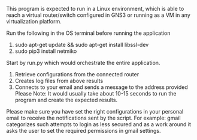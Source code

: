This program is expected to run in a Linux environment, which is able to reach a virtual router/switch configured in GNS3 or running as   a VM in any virtualization platform.

Run the following in the OS terminal before running the application
  1. sudo apt-get update && sudo apt-get install libssl-dev
  2. sudo pip3 install netmiko

Start by run.py which would orchestrate the entire application.
  1. Retrieve configurations from the connected router
  2. Creates log files from above results
  3. Connects to your email and sends a message to the address provided
Please Note: It would usually take about 10-15 seconds to run the program
             and create the expected results. 

Please make sure you have set the right configurations in your personal email to receive the notifications sent by the script.
  For example: gmail categorizes such attempts to login as less secured and 
  as a work around it asks the user to set the required permissions in gmail
  settings. 

